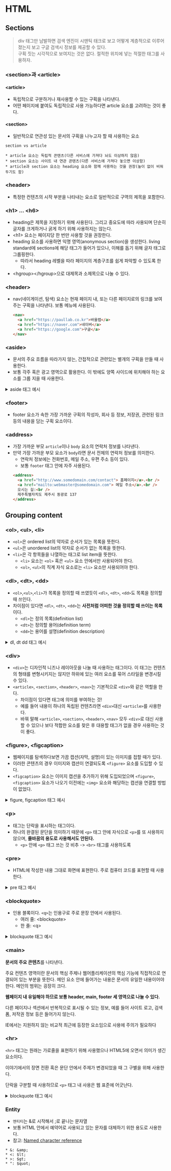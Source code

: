 # HTML

## Sections

> div 태그만 남발하면 검색 엔진이 시맨틱 태크로 보고 어떻게 계층적으로 이루어졌는지 보고 구글 검색시 정보를 제공할 수 있다.  
> 구획 짓는 시각적으로 보여지는 것은 없다. 절적한 위치에 넣는 적절한 태그를 사용하자.

### \<section>과 \<article>

#### \<article>

- 독립적으로 구분하거나 재사용할 수 있는 구획을 나타낸다.
- 어떤 페이지에 붙여도 독립적으로 사용 가능하다면 article 요소를 고려하는 것이 좋다.

#### \<section>

- 일반적으로 연관성 있는 문서의 구획을 나누고자 할 때 사용하는 요소

```
section vs article

* article 요소는 독립적 콘텐츠(다른 서비스에 가져다 놔도 이상하지 않음)
* section 요소는 사이트 내 연관 콘텐츠(다른 서비스에 가져다 놓으면 이상함)
* article과 section 요소는 heading 요소와 함께 사용하는 것을 권장(높이 없이 비워두기도 함)
```

### \<header>

- 특정한 컨텐츠의 시작 부분을 나타내는 요소로 일반적으로 구역의 제목을 포함한다.

### \<h1> ... \<h6>

- heading은 제목을 지정하기 위해 사용된다. 그리고 중요도에 따라 사용되며 단순히 글자를 크게하거나 굵게 하기 위해 사용하지는 않는다.
- \<h1> 요소는 페이지당 한 번만 사용할 것을 권장한다.
- heading 요소를 사용하면 익명 영역(anonymous section)을 생성한다. living standard에 sections에 해당 태그가 들어가 있으나, 이해를 돕기 위해 글자 태그로 그룹핑한다.
  - 따라서 heading 레벨을 따라 페이지의 계층구조를 쉽게 파악할 수 있도록 한다.
- \<hgroup>\</hgroup>으로 대제목과 소제목으로 나눌 수 있다.

### \<header>

- nav(네이게이션, 탐색) 요소는 현재 페이지 내, 또는 다른 페이지로의 링크를 보여주는 구획을 나타낸다. 보통 메뉴에 사용된다.
  ```html
  <nav>
    <a href="https://paullab.co.kr">바울랩</a>
    <a href="https://naver.com">네이버</a>
    <a href="https://google.com">구글</a>
  </nav>
  ```

### \<aside>

- 문서의 주요 흐름을 따라가지 않는, 간접적으로 관련있는 별개의 구획을 만들 때 사용한다.
- 보통 각주 혹은 광고 영역으로 활용한다. 이 밖에도 양쪽 사이드에 위치해야 하는 요소를 그룹 지을 때 사용한다.

<details>
<summary>aside 태그 예시</summary>

```html
<!DOCTYPE html>
<html lang="ko">
  <head>
    <meta charset="UTF-8" />
    <meta http-equiv="X-UA-Compatible" content="IE=edge" />
    <meta name="viewport" content="width=device-width, initial-scale=1.0" />
    <title>Document</title>
    <style>
      html,
      body {
        padding: 0;
        margin: 0;
      }
      section,
      aside {
        float: left;
        padding: 10px;
        height: 500px;
      }
      section {
        width: 60%;
        background: goldenrod;
      }
      aside {
        width: 30%;
        background: greenyellow;
      }
    </style>
  </head>
  <body>
    <section>
      <h1>바울랩</h1>
      <p>
        바울랩은 제주코딩베이스캠프, 주식회사 위니브, 바울랩(학원, 연구원,
        출판사)로 이뤄져 있으며 기술교육의 보편화에 힘쓰고 있습니다.
      </p>
    </section>
    <aside>
      사이트 구경오세요. <br />
      <ul>
        <li>
          <a href="http://paullab.co.kr" target="_blank"> 홈페이지 </a>
        </li>
        <li>
          <a href="https://www.inflearn.com/users/@jejucoding" target="_blank">
            강의
          </a>
        </li>
        <li>
          <a
            href="https://www.youtube.com/channel/UC4GnvNKtuJ4cqWsYjxNxAEQ"
            target="_blank"
          >
            유튜브
          </a>
        </li>
        <li>
          <a
            href="https://www.instagram.com/weniv_official/?hl=ko"
            target="_blank"
          >
            인스타
          </a>
        </li>
      </ul>
    </aside>
  </body>
</html>
```

</details>

### \<footer>

- footer 요소가 속한 가장 가까운 구획의 작성자, 회사 등 정보, 저장권, 관련된 링크 등의 내용을 담는 구획 요소이다.

### \<address>

- 가장 가까운 부모 `article`이나 `body` 요소의 연락처 정보를 나타낸다.
- 만약 가장 가까운 부모 요소가 `body`라면 문서 전체의 연락처 정보를 의미한다.
  - 연락처 정보에는 전화번호, 메일 주소, 우편 주소 등이 있다.
  - 보통 `footer` 태그 안에 자주 사용된다.
  ```html
  <address>
    <a href="http://www.somedomain.com/contact"> 홈페이지</a>.<br />
    <a href="mailto:webmaster@somedomain.com"> 메일 주소</a>.<br />
    오시는 길:<br />
    제주특별자치도 제주시 동광로 137
  </address>
  ```

## Grouping content

### \<ol>, \<ul>, \<li>

- `<ol>`은 ordered list의 약자로 순서가 있는 목록을 뜻한다.
- `<ul>`은 unordered list의 약자로 순서가 없는 목록을 뜻한다.
- `<li>`은 각 항목들을 나열하는 태그로 list item을 뜻한다.
  - `<li>` 요소는 `<ol>` 혹은 `<ul>` 요소 안에서만 사용되어야 한다.
  - `<ol>`, `<ul>`의 직계 자식 요소로는 `<li>` 요소만 사용되어야 한다.

### \<dl>, \<dt>, \<dd>

- `<ol>`,`<ul>`,`<li>`가 목록을 정의할 때 쓰였듯이 `<dl>`, `<dt>`, `<dd>`도 목록을 정의할 때 쓰인다.
- 차이점이 있다면 `<dl>`, `<dt>`, `<dd>`는 <b>사전처럼 어떠한 것을 정의할 때 쓰이는 목록</b>이다.
  - `<dl>`는 정의 목록(definition list)
  - `<dt>`는 정의할 용어(definition term)
  - `<dd>`는 용어를 설명(definition description)

<details>
  <summary>dl, dt dd 태그 예시</summary>

```html
<dl>
  <dt>HTML</dt>
  <dd>마크업 언어입니다.</dd>
</dl>
```

</details>

### \<div>

- `<div>`는 디자인적 니즈나 레이아웃을 나눌 때 사용하는 태그이다. 이 태그는 컨텐츠의 형태를 변형시키지는 않지만 하위에 있는 여러 요소를 묶어 스타일을 변경시킬 수 있다.
- `<article>`, `<section>`, `<header>`, `<nav>`는 기본적으로 `<div>`와 같은 역할을 한다.
  - 차이점이 있다면 태그에 의미를 부여하는 것!
  - 예를 들어 내용이 하나의 독립된 컨텐츠라면 `<div>`대신 `<article>`를 사용한다.
  - 바꿔 말해 `<article>`, `<section>`, `<header>`, `<nav>` 모두 `<div>`로 대신 사용할 수 있으나 보다 적합한 요소를 찾은 후 대용할 태그가 없을 경우 사용하는 것이 좋다.

### \<figure>, \<figcaption>

- 웹페이지를 탐색하다보면 가끔 캡션(자막, 설명)이 있는 이미지를 접할 때가 있다.
- 이러한 콘텐츠의 경우 이미지와 캡션이 연결되도록 `<figure>` 요소를 도입할 수 있다.
- `<figcaption>` 요소는 이미지 캡션을 추가하기 위해 도입되었으며 `<figure>`, `<figcaption>` 요소가 나오기 이전에는 `<img>` 요소와 해당하는 캡션을 연결할 방법이 없었다.

<details>
  <summary>figure, figcaption 태그 예시</summary>

```html
<figure>
  <img src="images/baby.jpg" alt="엄마 코끼리와 아기 코끼리" />
  <figcaption>관심 받고싶어하는 아기</figcaption>
</figure>
```

</details>

### \<p>

- 태그는 단락을 표시하는 태그이다.
- 하나의 완결된 문단을 의미하기 때문에 `<p>` 태그 안에 자식으로 `<p>`를 또 사용하지 않으며, <b>줄바꿈의 용도로 사용해서도 안된다.</b>
  - `<p>` 안에 `<p>` 태그 쓰는 것 비추 -> `<br>` 태그를 사용하도록

### \<pre>

- HTML에 작성한 내용 그대로 화면에 표현한다. 주로 컴퓨터 코드를 표현할 때 사용한다.

<details>
  <summary>pre 태그 예시</summary>

```html
<pre>
<code>
  let val= 1;
  function myFunc(value){
    return value;
  }
  myFunc(val);
</code>
</pre>
```

</details>

### \<blockquote>

- 인용 블록이다. `<q>`는 인용구로 주로 문장 안에서 사용된다.
  - 여러 줄: \<blockquote>
  - 한 줄: \<q>

<details>
  <summary>blockquote 태그 예시</summary>

```html
<blockquote>
  <p>제발 그만해.. 이러다가 다~~ 죽어!</p>
  <cite>영화 오징어게임중에서. 오일남</cite>
</blockquote>

<p><q>제발 그만해.. 이러다 다~~ 죽어!</q>라고 오일남이 소리쳤습니다.</p>
```

</details>

### \<main>

<b>문서의 주요 콘텐츠</b>를 나타낸다.

주요 컨텐츠 영역이란 문서의 핵심 주제나 웹어플리케이션의 핵심 기능에 직접적으로 연결되어 있는 부분을 뜻한다. 메인 요소 안에 들어가는 내용은 문서의 유일한 내용이어야 한다. 메인의 범위는 굉장히 크다.

<b>웹페이지 내 유일해야 하므로 보통 header, main, footer 세 영역으로 나눌 수 있다.</b>

다른 페이지나 섹션에서 반복적으로 표시될 수 있는 정보, 예를 들어 사이트 로고, 검색 폼, 저작권 정보 등은 들어가지 않는다.

IE에서는 지원하지 않는 비교적 최근에 등장한 요소임으로 사용에 주의가 필요하다

### \<hr>

`<hr>` 태그는 원래는 가로줄을 표현하기 위해 사용했으나 HTML5에 오면서 의미가 생긴 요소이다.

이야기에서의 장면 전환 혹은 문단 안에서 주제가 변경되었을 때 그 구별을 위해 사용한다.

단락을 구분할 때 사용하므로 `<p>` 태그 내 사용은 웹 표준에 어긋난다.

<details>
  <summary>blockquote 태그 예시</summary>

```html
<p>
  근대란 그렇듯 각자의 능력이 타고난 신분의 제약에서 벗어나 인생역전의 기회를
  갖게 해주는 시대를 가리킨다. 그렇다면 쥘리앵의 인생역전은 어디까지 가능했던가.
</p>

<hr />

<p>
  포괄적으로 ‘근대’라고 적었지만 &#60;적과 흑&#62;의 시대적 배경은 프랑스의
  왕정복고기다. 1789년 대혁명 이후 구체제가 붕괴되었지만 1815년 워털루 전투에서
  패배한 나폴레옹이 완전히 몰락한 이후에 프랑스...
</p>
```

</details>

### Entity

- `엔티티`는 &로 시작해서 ;로 끝나는 문자열
- 보통 HTML 안에서 예약어로 사용되고 있는 문자를 대체하기 위한 용도로 사용한다.
- 참고: [Named character reference](https://html.spec.whatwg.org/multipage/named-characters.html#named-character-references)

```
* &: &amp;
* <: $lt;
* >: $gt;
* ": $quot;
```
